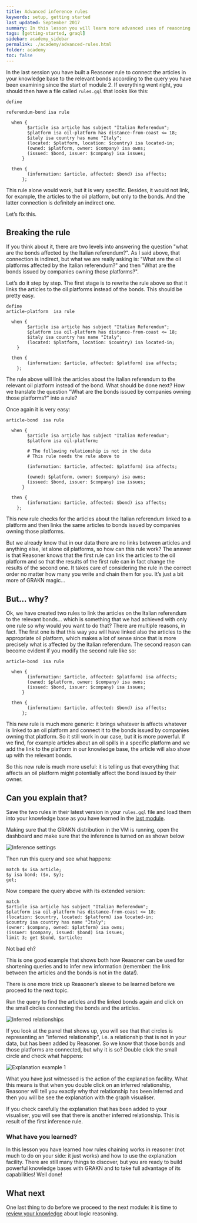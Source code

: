 ```yaml
---
title: Advanced inference rules
keywords: setup, getting started
last_updated: September 2017
summary: In this lesson you will learn more advanced uses of reasoning and how to chain inference rules.
tags: [getting-started, graql]
sidebar: academy_sidebar
permalink: ./academy/advanced-rules.html
folder: academy
toc: false
---
```


In the last session you have built a Reasoner rule to connect the articles in your knowledge base to the relevant bonds according to the query you have been examining since the start of module 2. If everything went right, you should then have a file called `rules.gql` that looks like this:

```graql
define

referendum-bond isa rule

  when {
        $article isa article has subject "Italian Referendum";
        $platform isa oil-platform has distance-from-coast <= 18;
        $italy isa country has name "Italy";
        (located: $platform, location: $country) isa located-in;
        (owned: $platform, owner: $company) isa owns;
        (issued: $bond, issuer: $company) isa issues;
      }

  then {
        (information: $article, affected: $bond) isa affects;
      };
```

This rule alone would work, but it is very specific. Besides, it would not link, for example, the articles to the oil platform, but only to the bonds. And the latter connection is definitely an indirect one.

Let’s fix this.


## Breaking the rule
If you think about it, there are two levels into answering the question "what are the bonds affected by the Italian referendum?". As I said above, that connection is indirect, but what we are really asking is: "What are the oil platforms affected by the Italian referendum?" and then "What are the bonds issued by companies owning those platforms?".

Let’s do it step by step. The first stage is to rewrite the rule above so that it links the articles to the oil platforms instead of the bonds. This should be pretty easy.

```graql
define
article-platform  isa rule

  when {
        $article isa article has subject "Italian Referendum";
        $platform isa oil-platform has distance-from-coast <= 18;
        $italy isa country has name "Italy";
        (located: $platform, location: $country) isa located-in;
    }

  then {
        (information: $article, affected: $platform) isa affects;
    };
```

The rule above will link the articles about the Italian referendum to the relevant oil platform instead of the bond. What should be done next? How we translate the question "What are the bonds issued by companies owning those platforms?" into a rule?

Once again it is very easy:

```graql
article-bond  isa rule

  when {
        $article isa article has subject "Italian Referendum";
        $platform isa oil-platform;

        # The following relationship is not in the data
        # This rule needs the rule above to

        (information: $article, affected: $platform) isa affects;

        (owned: $platform, owner: $company) isa owns;
        (issued: $bond, issuer: $company) isa issues;
      }

  then {
        (information: $article, affected: $bond) isa affects;
    };
```

This new rule checks for the articles about the Italian referendum linked to a platform and then links the same articles to bonds issued by companies owning those platforms.

But we already know that in our data there are no links between articles and anything else, let alone oil platforms, so how can this rule work? The answer is that Reasoner knows that the first rule can link the articles to the oil platform and so that the results of the first rule can in fact change the results of the second one. It takes care of considering the rule in the correct order no matter how many you write and chain them for you. It’s just a bit more of GRAKN magic…


## But… why?
Ok, we have created two rules to link the articles on the Italian referendum to the relevant bonds… which is something that we had achieved with only one rule so why would you want to do that?
There are multiple reasons, in fact. The first one is that this way you will have linked also the articles to the appropriate oil platform, which makes a lot of sense since that is more precisely what is affected by the Italian referendum.
The second reason can become evident if you modify the second rule like so:

```graql
article-bond  isa rule

  when {
        (information: $article, affected: $platform) isa affects;
        (owned: $platform, owner: $company) isa owns;
        (issued: $bond, issuer: $company) isa issues;
      }

  then {
        (information: $article, affected: $bond) isa affects;
      };
```

This new rule is much more generic: it brings whatever is affects whatever is linked to an oil platform and connect it to the bonds issued by companies owning that platform. So it still work in our case, but it is more powerful. If we find, for example articles about an oil spills in a specific platform and we add the link to the platform in our knowledge base, the article will also show up with the relevant bonds.

So this new rule is much more useful: it is telling us that everything that affects an oil platform might potentially affect the bond issued by their owner.


## Can you explain that?
Save the two rules in their latest version in your `rules.gql` file and load them into your knowledge base as you have learned in the [last module](/academy/loading-files.html).

Making sure that the GRAKN distribution in the VM is running, open the dashboard and make sure that the inference is turned on as shown below

  ![Inference settings](/images/academy/5-reasoner/inference-settings.png)

Then run this query and see what happens:

```graql
match $x isa article;
$y isa bond; ($x, $y);
get;
```

Now compare the query above with its extended version:

```graql
match
$article isa article has subject "Italian Referendum";
$platform isa oil-platform has distance-from-coast <= 18;
(location: $country, located: $platform) isa located-in;
$country isa country has name "Italy";
(owner: $company, owned: $platform) isa owns;
(issuer: $company, issued: $bond) isa issues;
limit 3; get $bond, $article;
```

Not bad eh?

This is one good example that shows both how Reasoner can be used for shortening queries and to infer new information (remember: the link between the articles and the bonds is not in the data!).

There is one more trick up Reasoner’s sleeve to be learned before we proceed to the next topic.

Run the query to find the articles and the linked bonds again and click on the small circles connecting the bonds and the articles.

  ![Inferred relationships](/images/academy/5-reasoner/inferred-relationships.png)

If you look at the panel that shows up, you will see that that circles is representing an "inferred relationship", i.e. a relationship that is not in your data, but has been added by Reasoner.
So we know that those bonds and those platforms are connected, but why it is so? Double click the small circle and check what happens:

  ![Explanation example 1](/images/academy/5-reasoner/bond-explanation.png)

What you have just witnessed is the action of the explanation facility. What this means is that when you double click on an inferred relationship, Reasoner will tell you exactly why that relationship has been inferred and then you will be see the explanation with the graph visualiser.

If you check carefully the explanation that has been added to your visualiser, you will see that there is another inferred relationship. This is result of the first inference rule.


### What have you learned?
In this lesson you have learned how rules chaining works in reasoner (not much to do on your side: it just works) and how to use the explanation facility. There are still many things to discover, but you are ready to build powerful knowledge bases with GRAKN and to take full advantage of its capabilities! Well done!

## What next
One last thing to do before we proceed to the next module: it is time to [review your knowledge](/academy/reasoner-review.html) about logic reasoning.

